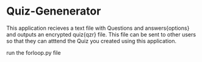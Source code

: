# Quiz-Genenerator

This application recieves a text file with Questions and answers{options} and outputs an encrypted quiz{qzr} file. This file can be sent to other users so that they can atttend the Quiz you created using this application.

run the forloop.py file
